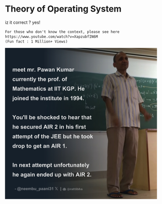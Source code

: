 # Theory of Operating System
iz it correct ? yes!

```
For those who don't know the context, please see here
https://www.youtube.com/watch?v=XapzubfIN6M
(Fun fact : 1 Million+ Views)
```

![Pawan intro](https://github.com/Manthannium/Theory-of-Operating-System/blob/main/pawan.jpg)
